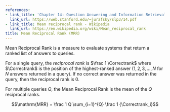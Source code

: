 ```yaml
---
references:
- link_title: 'Chapter 14: Question Answering and Information Retrieval - Speech and Language Processing'
  link_url: https://web.stanford.edu/~jurafsky/slp3/14.pdf
- link_title: Mean reciprocal rank - Wikipedia
  link_url: https://en.wikipedia.org/wiki/Mean_reciprocal_rank
title: Mean Reciprocal Rank (MRR)
---
```

$\newcommand{\Correctrank}{\mathrm{rank}}$

Mean Reciprocal Rank is a measure to evaluate systems that return
a ranked list of answers to queries.

For a single query, the *reciprocal rank* is
$\frac 1 \Correctrank$ where $\Correctrank$ is the position of the
highest-ranked answer ($1, 2, 3, \ldots, N$ for $N$ answers returned
in a query). If no correct answer was returned in the query, then the reciprocal
rank is 0.

For multiple queries $Q$, the Mean Reciprocal Rank is the mean
of the $Q$ reciprocal ranks.

$$\mathrm{MRR} = \frac 1 Q \sum_{i=1}^{Q} \frac 1 {\Correctrank_i}$$
